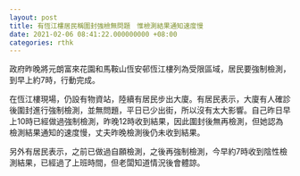 ```yaml
---
layout: post
title: 有恆江樓居民稱圍封強檢無問題　惟檢測結果通知速度慢
date: 2021-02-06 08:41:22.000000000 +08:00
categories: rthk
---
```


政府昨晚將元朗富來花園和馬鞍山恆安邨恆江樓列為受限區域，居民要強制檢測，到早上約7時，行動完成。

在恆江樓現場，仍設有物資站，陸續有居民步出大廈。有居民表示，大廈有人確診後圍封進行強制檢測，並無問題，平日已少出街，所以沒有太大影響。自己昨日早上10時已經做過強制檢測，昨晚12時收到結果，因此圍封後無再檢測，但她認為檢測結果通知的速度慢，丈夫昨晚檢測後仍未收到結果。

另外有居民表示，之前已做過自願檢測，之後再強制檢測，今早約7時收到陰性檢測結果，已經過了上班時間，但老闆知道情況後會體諒。
